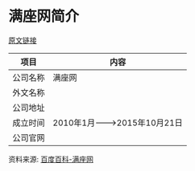 # 满座网简介

[原文链接](https://www.it-this-year.com/2020/04/23/286)

|项目|内容|
|-----|-----|
|公司名称|满座网|
|外文名称||
|公司地址||
|成立时间|2010年1月--->2015年10月21日|
|公司官网||

资料来源: 
[百度百科-满座网](https://baike.baidu.com/item/%E6%BB%A1%E5%BA%A7%E7%BD%91)